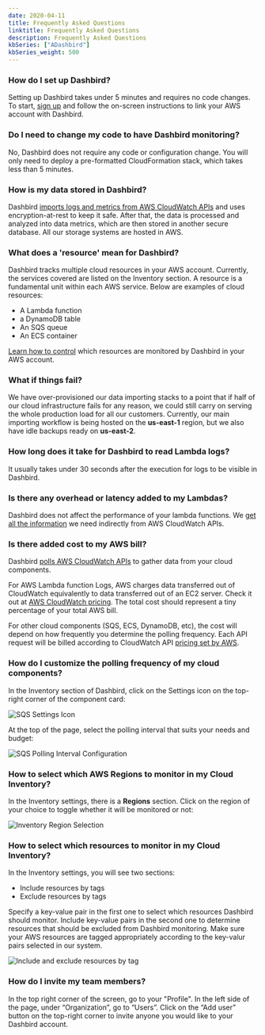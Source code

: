 ```yaml
---
date: 2020-04-11
title: Frequently Asked Questions
linktitle: Frequently Asked Questions
description: Frequently Asked Questions
kbSeries: ["ADashbird"]
kbSeries_weight: 500
---
```


### How do I set up Dashbird?

Setting up Dashbird takes under 5 minutes and requires no code changes. To start, <a href="https://dashbird.io/%23register&sa=D&ust=1567587525025000">sign up</a> and follow the on-screen instructions to link your AWS account with Dashbird.



### Do I need to change my code to have Dashbird monitoring?

No, Dashbird does not require any code or configuration change. You will only need to deploy a pre-formatted CloudFormation stack, which takes less than 5 minutes.



### How is my data stored in Dashbird?

Dashbird [imports logs and metrics from AWS CloudWatch APIs](dashbird/how-it-works) and uses encryption-at-rest to keep it safe. After that, the data is processed and analyzed into data metrics, which are then stored in another secure database. All our storage systems are hosted in AWS.



### What does a 'resource' mean for Dashbird?

Dashbird tracks multiple cloud resources in your AWS account. Currently, the services covered are listed on the Inventory section. A resource is a fundamental unit within each AWS service. Below are examples of cloud resources:

* A Lambda function
* a DynamoDB table
* An SQS queue
* An ECS container

[Learn how to control](dashbird/faq/#how-to-select-which-resources-to-monitor-in-my-cloud-inventory) which resources are monitored by Dashbird in your AWS account.



### What if things fail?

We have over-provisioned our data importing stacks to a point that if half of our cloud infrastructure fails for any reason, we could still carry on serving the whole production load for all our customers. Currently, our main importing workflow is being hosted on the **us-east-1** region, but we also have idle backups ready on **us-east-2**.



### How long does it take for Dashbird to read Lambda logs?

It usually takes under 30 seconds after the execution for logs to be visible in Dashbird.



### Is there any overhead or latency added to my Lambdas?

Dashbird does not affect the performance of your lambda functions. We [get all the information](dashbird/how-it-works) we need indirectly from AWS CloudWatch APIs.



### Is there added cost to my AWS bill?

Dashbird [polls AWS CloudWatch APIs](dashbird/how-it-works) to gather data from your cloud components.

For AWS Lambda function Logs, AWS charges data transferred out of CloudWatch equivalently to data transferred out of an EC2 server. Check it out at <a href="https://aws.amazon.com/cloudwatch/pricing/">AWS CloudWatch pricing</a>. The total cost should represent a tiny percentage of your total AWS bill.

For other cloud components (SQS, ECS, DynamoDB, etc), the cost will depend on how frequently you determine the polling frequency. Each API request will be billed according to CloudWatch API [pricing set by AWS](https://aws.amazon.com/cloudwatch/pricing/).



### How do I customize the polling frequency of my cloud components?

In the Inventory section of Dashbird, click on the Settings icon on the top-right corner of the component card:

![SQS Settings Icon](/images/docs/dashbird/faq/inventory-sqs-settings-icon.png "SQS Settings Icon")

At the top of the page, select the polling interval that suits your needs and budget:

![SQS Polling Interval Configuration](/images/docs/dashbird/faq/inventory-polling-interval-customization.png "SQS Polling Interval Configuration")



### How to select which AWS Regions to monitor in my Cloud Inventory?

In the Inventory settings, there is a **Regions** section. Click on the region of your choice to toggle whether it will be monitored or not:

![Inventory Region Selection](/images/docs/dashbird/faq/inventory-select-regions.png "Inventory Region Selection")



### How to select which resources to monitor in my Cloud Inventory?

In the Inventory settings, you will see two sections:

* Include resources by tags
* Exclude resources by tags

Specify a key-value pair in the first one to select which resources Dashbird should monitor. Include key-value pairs in the second one to determine resources that should be excluded from Dashbird monitoring. Make sure your AWS resources are tagged appropriately according to the key-valur pairs selected in our system.

![Include and exclude resources by tag](/images/docs/dashbird/faq/inventory-include-exclude-resources-by-tag-.png "Include and exclude resources by tag")



### How do I invite my team members?

In the top right corner of the screen, go to your "Profile". In the left side of the page, under “Organization”, go to “Users”. Click on the “Add user” button on the top-right corner to invite anyone you would like to your Dashbird account.
